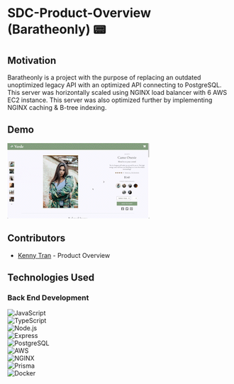 # SDC-Product-Overview (Baratheonly) 📟 

## Motivation

Baratheonly is a project with the purpose of replacing an outdated unoptimized legacy API with an optimized API connecting to PostgreSQL. This server was horizontally scaled using NGINX load balancer with 6 AWS EC2 instance. This server was also optimized further by implementing NGINX caching & B-tree indexing.

## Demo

![site demo](./Baratheonly-preview.gif)

## Contributors

- [Kenny Tran](https://github.com/kennytran95) - Product Overview



## Technologies Used

### Back End Development

![JavaScript](https://img.shields.io/badge/javascript-%23323330.svg?style=for-the-badge&logo=javascript&logoColor=%23F7DF1E)
<br>
![TypeScript](https://img.shields.io/badge/-Typescript-%23323330.svg?style=for-the-badge&labelColor=black&logo=typescript&logoColor=007acc)
<br>
![Node.js](https://img.shields.io/badge/node.js-%2320232a.svg?style=for-the-badge&logo=node.js&logoColor=#03adfc)
<br>
![Express](https://img.shields.io/badge/express.js-%2320232a.svg?style=for-the-badge&logo=express&logoColor=blue)
<br>
![PostgreSQL](https://img.shields.io/badge/postgresql-white?style=for-the-badge&labelColor=black&logo=postgresql&logoColor=white)
<br>
![AWS](https://img.shields.io/badge/AWS-orange?style=for-the-badge&logo=AWS&logoColor=orange)
<br>
![NGINX](https://img.shields.io/badge/NGINX-393E46?style=for-the-badge&logo=nginx&logoColor=008e36)
<br>
![Prisma](https://img.shields.io/badge/Prisma-393E46?style=for-the-badge&logo=prisma&logoColor=)
<br>
![Docker](https://img.shields.io/badge/-Docker-blue?style=for-the-badge&labelColor=black&logo=docker&logoColor=013249)
